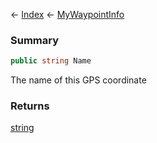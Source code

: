← [Index](Api-Index) ← [MyWaypointInfo](Sandbox.ModAPI.Ingame.MyWaypointInfo)

### Summary

```csharp
public string Name
```

The name of this GPS coordinate

### Returns

[string](System.String)

